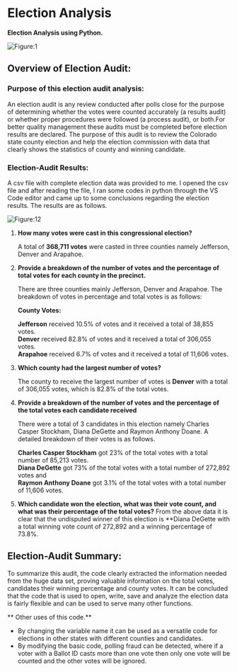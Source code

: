 # Election Analysis
**Election Analysis using Python.**

![Figure:1](https://westbrookct.us/ImageRepository/Document?documentId=4459)

## Overview of Election Audit:

### Purpose of this election audit analysis:

An election audit is any review conducted after polls close for the purpose of determining whether the votes were counted accurately (a results audit) or whether proper procedures were followed (a process audit), or both.For better quality management these audits must be completed before election results are declared.
The purpose of this audit is to review the Colorado state county election and help the election commission with data that clearly shows the statistics of county and winning candidate.

### Election-Audit Results: 

A csv file with complete election data was provided to me. I opened the csv file and after reading the file, I ran some codes in python through the VS Code editor and came up to some conclusions regarding the election results. The results are as follows.

![Figure:12]()
1. **How many votes were cast in this congressional election?**

   A total of **368,711 votes** were casted in three counties namely Jefferson, Denver and Arapahoe.

2. **Provide a breakdown of the number of votes and the percentage of total votes for each county in the precinct.**

   There are three counties mainly Jefferson, Denver and Arapahoe. The breakdown of votes in percentage and total votes is as follows:

   **County Votes:**
  
   **Jefferson** received 10.5% of votes and it received a total of 38,855 votes.<br>
   **Denver** received 82.8% of votes and it received a total of 306,055 votes.<br>
   **Arapahoe** received 6.7% of votes and it received a total of 11,606 votes.

3. **Which county had the largest number of votes?**

   The county to receive the largest number of votes is **Denver** with a total of 306,055 votes, which is 82.8% of the total votes.

4. **Provide a breakdown of the number of votes and the percentage of the total votes each candidate received**

   There were a total of 3 candidates in this election namely Charles Casper Stockham, Diana DeGette and Raymon Anthony Doane. A detailed breakdown of their votes      is as follows.

   **Charles Casper Stockham** got 23% of the total votes with a total number of 85,213 votes. <br>
   **Diana DeGette** got 73% of the total votes with a total number of 272,892 votes and <br>
   **Raymon Anthony Doane** got 3.1% of the total votes with a total number of 11,606 votes.

5.  **Which candidate won the election, what was their vote count, and what was their percentage of the total votes?**
   From the above data it is clear that the undisputed winner of this election is **Diana DeGette with a total winning vote count of 272,892 and a winning              percentage of 73.8%.

## Election-Audit Summary:

To summarize this audit, the code clearly extracted the information needed from the huge data set, proving valuable information on the total votes, candidates their winning percentage and county votes. It can be concluded that the code that is used to open, write, save and analyze the election data is fairly flexible and can be used to serve many other functions. 

** Other uses of this code.**

   * By changing the variable name it can be used as a versatile code for elections in other states with different counties and candidates.
   * By modifying the basic code, polling fraud can be detected, where if a voter with a Ballot ID casts more than one vote then only one vote will be counted 		   and the other votes will be ignored.









